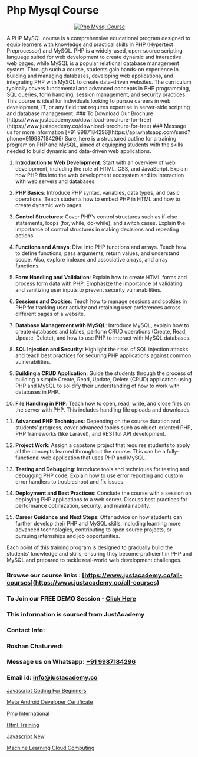# Php Mysql Course

<p align="center">
  <a href="https://justacademy.co/course-detail/php-training">
    <img src="https://justacademy.co/storage2/course_image/1676637155_course_image.webp" alt="Php Mysql Course">
  </a>
</p>
A PHP MySQL course is a comprehensive educational program designed to equip learners with knowledge and practical skills in PHP (Hypertext Preprocessor) and MySQL. PHP is a widely-used, open-source scripting language suited for web development to create dynamic and interactive web pages, while MySQL is a popular relational database management system. Through such a course, students gain hands-on experience in building and managing databases, developing web applications, and integrating PHP with MySQL to create data-driven websites. The curriculum typically covers fundamental and advanced concepts in PHP programming, SQL queries, form handling, session management, and security practices. This course is ideal for individuals looking to pursue careers in web development, IT, or any field that requires expertise in server-side scripting and database management.
### To Download Our Brochure [https://www.justacademy.co/download-brochure-for-free](https://www.justacademy.co/download-brochure-for-free)
### Message us for more information [+91 9987184296](https://api.whatsapp.com/send?phone=919987184296)
Sure, here is a structured outline for a training program on PHP and MySQL, aimed at equipping students with the skills needed to build dynamic and data-driven web applications.

1) **Introduction to Web Development**: Start with an overview of web development, including the role of HTML, CSS, and JavaScript. Explain how PHP fits into the web development ecosystem and its interaction with web servers and databases.

2) **PHP Basics**: Introduce PHP syntax, variables, data types, and basic operations. Teach students how to embed PHP in HTML and how to create dynamic web pages.

3) **Control Structures**: Cover PHP's control structures such as if-else statements, loops (for, while, do-while), and switch cases. Explain the importance of control structures in making decisions and repeating actions.

4) **Functions and Arrays**: Dive into PHP functions and arrays. Teach how to define functions, pass arguments, return values, and understand scope. Also, explore indexed and associative arrays, and array functions.

5) **Form Handling and Validation**: Explain how to create HTML forms and process form data with PHP. Emphasize the importance of validating and sanitizing user inputs to prevent security vulnerabilities.

6) **Sessions and Cookies**: Teach how to manage sessions and cookies in PHP for tracking user activity and retaining user preferences across different pages of a website.

7) **Database Management with MySQL**: Introduce MySQL, explain how to create databases and tables, perform CRUD operations (Create, Read, Update, Delete), and how to use PHP to interact with MySQL databases.

8) **SQL Injection and Security**: Highlight the risks of SQL injection attacks and teach best practices for securing PHP applications against common vulnerabilities.

9) **Building a CRUD Application**: Guide the students through the process of building a simple Create, Read, Update, Delete (CRUD) application using PHP and MySQL to solidify their understanding of how to work with databases in PHP.

10) **File Handling in PHP**: Teach how to open, read, write, and close files on the server with PHP. This includes handling file uploads and downloads.

11) **Advanced PHP Techniques**: Depending on the course duration and students' progress, cover advanced topics such as object-oriented PHP, PHP frameworks (like Laravel), and RESTful API development.

12) **Project Work**: Assign a capstone project that requires students to apply all the concepts learned throughout the course. This can be a fully-functional web application that uses PHP and MySQL.

13) **Testing and Debugging**: Introduce tools and techniques for testing and debugging PHP code. Explain how to use error reporting and custom error handlers to troubleshoot and fix issues.

14) **Deployment and Best Practices**: Conclude the course with a session on deploying PHP applications to a web server. Discuss best practices for performance optimization, security, and maintainability.

15) **Career Guidance and Next Steps**: Offer advice on how students can further develop their PHP and MySQL skills, including learning more advanced technologies, contributing to open source projects, or pursuing internships and job opportunities.

Each point of this training program is designed to gradually build the students' knowledge and skills, ensuring they become proficient in PHP and MySQL and prepared to tackle real-world web development challenges.

### Browse our course links : [https://www.justacademy.co/all-courses](https://www.justacademy.co/all-courses) 
### To Join our FREE DEMO Session - [Click Here](https://www.justacademy.co/register-for-course-demo)


### This information is sourced from JustAcademy
### Contact Info:
### Roshan Chaturvedi
### Message us on Whatsapp: [+91 9987184296](https://api.whatsapp.com/send?phone=919987184296)
### Email id: [info@justacademy.co](mailto:info@justacademy.co)
                
[Javascript Coding For Beginners](https://www.linkedin.com/pulse/javascript-coding-beginners-justacademy-chennai-botvc?trackingId=OhkByOtmVl9VCPlxVPnNYw%3D%3D&lipi=urn%3Ali%3Apage%3Ad_flagship3_company_admin%3BjPw0ei4cQfe0InHd%2FK206Q%3D%3D)

[Meta Android Developer Certificate](https://www.linkedin.com/pulse/meta-android-developer-certificate-justacademy-m7v5f/)

[Pmp International](https://medium.com/@shivamja27/pmp-international-b17ca3332da2)

[Html Training](https://medium.com/@akanshapatil/html-training-2049a8da8c47)

[Javascript New](https://justacademyin.github.io/justacademy/javascript-new)

[Machine Learning Cloud Computing](https://justacademyin.github.io/justacademy/machine-learning-cloud-computing)


